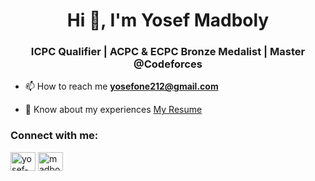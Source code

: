 <h1 align="center">Hi 👋, I'm Yosef Madboly</h1>
<h3 align="center">ICPC Qualifier | ACPC & ECPC Bronze Medalist | Master @Codeforces</h3>


- 📫 How to reach me **yosefone212@gmail.com**

- 📄 Know about my experiences [My Resume](https://drive.google.com/file/d/1xZmmjkhKjI-GU-O-w_vJchj5stv8z32E/view?usp=sharing)

<h3 align="left">Connect with me:</h3>
<p align="left">
<a href="https://linkedin.com/in/yosef-mahmoud" target="blank"><img align="center" src="https://raw.githubusercontent.com/rahuldkjain/github-profile-readme-generator/master/src/images/icons/Social/linked-in-alt.svg" alt="yosef-mahmoud" height="30" width="40" /></a>
<a href="https://codeforces.com/profile/madboly" target="blank"><img align="center" src="https://raw.githubusercontent.com/rahuldkjain/github-profile-readme-generator/master/src/images/icons/Social/codeforces.svg" alt="madboly" height="30" width="40" /></a>
</p>


